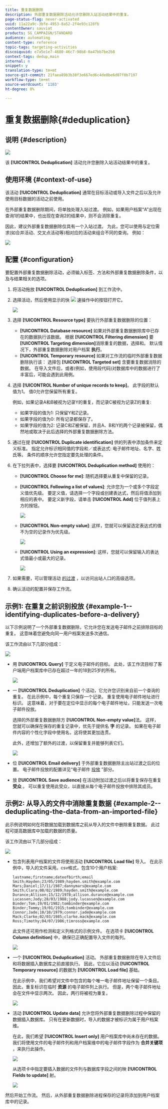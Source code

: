 ```yaml
---
title: 重复数据删除
description: 外部重复数据删除活动允许您删除入站活动结果中的重复。
page-status-flag: never-activated
uuid: 11a22a9c-3bfe-4953-8a52-2f4e93c128fb
contentOwner: sauviat
products: SG_CAMPAIGN/STANDARD
audience: automating
content-type: reference
topic-tags: targeting-activities
discoiquuid: e7a5e1e7-4680-46c7-98b8-0a47bb7be2b8
context-tags: dedup,main
internal: n
snippet: y
translation-type: tm+mt
source-git-commit: 21faea89b3b38f3e667ed6c4de0be6d07f0b7197
workflow-type: tm+mt
source-wordcount: '1103'
ht-degree: 0%

---
```



# 重复数据删除{#deduplication}

## 说明 {#description}

![](assets/deduplication.png)

该 **[!UICONTROL Deduplication]** 活动允许您删除入站活动结果中的重复。

## 使用环境 {#context-of-use}

该活动 **[!UICONTROL Deduplication]** 通常在目标活动或导入文件之后以及允许使用目标数据的活动之前使用。

在外部重复数据删除期间，将单独处理入站过渡。 例如，如果用户档案“A”出现在查询1的结果中，也出现在查询2的结果中，则不会消除重复。

因此，建议外部重复数据删除仅具有一个入站过渡。 为此，您可以使用与定位需求(如合并活动、交叉点活动等)相对应的活动来组合不同的查询。 例如：

![](assets/dedup_bonnepratique.png)

## 配置 {#configuration}

要配置外部重复数据删除活动，必须输入标签、方法和外部重复数据删除条件，以及与结果相关的选项。

1. 将活动拖放 **[!UICONTROL Deduplication]** 到工作流中。
1. 选择活动，然后使用显示的快 ![](assets/edit_darkgrey-24px.png) 速操作中的按钮打开它。

   ![](assets/deduplication_1.png)

1. 选择 **[!UICONTROL Resource type]** 要执行外部重复数据删除的位置：

   * **[!UICONTROL Database resource]** 如果对外部重复数据删除库中已存在的数据执行该数据。 根据 **[!UICONTROL Filtering dimension]** 要 **[!UICONTROL Targeting dimension]**&#x200B;消除重复的数据，选择和。 默认情况下，外部重复数据删除对用户档案 **执行**。
   * **[!UICONTROL Temporary resource]** 如果对工作流的临时外部重复数据删除执行该： 选择包 **[!UICONTROL Targeted set]** 含要重复数据消除的数据。 在导入文件后，或者(例如，使用段代码)对数据库中的数据进行了丰富后，可能会遇到此用例。

1. 选择 **[!UICONTROL Number of unique records to keep]**。 此字段的默认值为1。 值0允许您保留所有重复。

   例如，如果记录A和B被视为记录Y的重复，而记录C被视为记录Z的重复:

   * 如果字段的值为1: 只保留Y和Z记录。
   * 如果字段的值为0: 所有记录都保存了。
   * 如果字段的值为2: 记录C和Z被保留，并且A、B和Y的两个记录被保留，偶然地或取决于此后选择的外部重复数据删除方法。

1. 通过在提 **[!UICONTROL Duplicate identification]** 供的列表中添加条件来定义标准。 指定允许标识相同值的字段和／或表达式: 电子邮件地址、名字、姓氏等。 条件的顺序允许您指定要先处理的条件。
1. 在下拉列表中，选择要 **[!UICONTROL Deduplication method]** 使用的：

   * **[!UICONTROL Choose for me]**: 随机选择要从重复中保留的记录。
   * **[!UICONTROL Following a list of values]**: 允许您为一个或多个字段定义值优先级。 要定义值，请选择一个字段或创建表达式，然后将值添加到相应的表中。 要定义新字段，请单击 **[!UICONTROL Add]** 位于值列表上方的按钮。

      ![](assets/deduplication_2.png)

   * **[!UICONTROL Non-empty value]**: 这样，您就可以保留选定表达式的值不为空的记录作为优先级。

      ![](assets/deduplication_3.png)

   * **[!UICONTROL Using an expression]**: 这样，您就可以保留输入的表达式值最小或最大的记录。

      ![](assets/deduplication_4.png)

1. 如果需要，可以管理活动 [的过渡](../../automating/using/activity-properties.md) ，以访问出站人口的高级选项。
1. 确认活动的配置并保存工作流。

## 示例1: 在重复之前识别投放 {#example-1--identifying-duplicates-before-a-delivery}

以下示例说明了一个外部重复数据删除，它允许您在发送电子邮件之前排除目标的重复。 这意味着您避免向同一用户档案发送多次通信。

该工作流由以下几部分组成：

![](assets/deduplication_example_workflow.png)

* 用 **[!UICONTROL Query]** 于定义电子邮件的目标。 此处，该工作流目标了客户端用户档案库中已存在超过一年的18到25岁的所有。

   ![](assets/deduplication_example_query.png)

* 一 **[!UICONTROL Deduplication]** 个活动，它允许您识别来自前一个查询的重复。 在此示例中，每个重复只保存一个记录。 重复使用电子邮件地址进行标识。 这意味着，对于要在定位中显示的每个电子邮件地址，只能发送一次电子邮件投放。

   选择的外部重复数据删除方 **[!UICONTROL Non-empty value]**&#x200B;法。 这样，您就可以确保在保存的重复记录中，优先于提供名 **字** 的记录。 如果在电子邮件内容的个性化字段中使用名，这将使其更加连贯。

   此外，还增加了额外的过渡，以保留重复并能够列表它们。

   ![](assets/deduplication_example_dedup.png)

* 位 **[!UICONTROL Email delivery]** 于外部重复数据删除主出站过渡之后的位置。 电子邮件投放的配置详见“电子邮件 [投放](../../automating/using/email-delivery.md) ”部分。
* 放 **[!UICONTROL Save audience]** 在活动附加过渡之后以将重复保存在重复 **受众** 。 可以重复使用此受众，以直接从每个电子邮件投放中排除其成员。

## 示例2: 从导入的文件中消除重复数据 {#example-2--deduplicating-the-data-from-an-imported-file}

此示例说明如何在将数据加载到数据库之前从导入的文件中删除重复数据。 此过程可提高数据库中加载的数据的质量。

该工作流由以下几部分组成：

![](assets/deduplication_example2_workflow.png)

* 包含列表用户档案的文件将使用活动 **[!UICONTROL Load file]** 导入。 在此示例中，导入的文件采用。csv格式，包含10个用户档案:

   ```
   lastname;firstname;dateofbirth;email
   Smith;Hayden;23/05/1989;hayden.smith@example.com
   Mars;Daniel;17/11/1987;dannymars@example.com
   Smith;Clara;08/02/1989;hayden.smith@example.com
   Durance;Allison;15/12/1978;allison.durance@example.com
   Lucassen;Jody;28/03/1988;jody.lucassen@example.com
   Binder;Tom;19/01/1982;tombinder@example.com
   Binder;Tommy;19/01/1915;tombinder@example.com
   Connor;Jade;10/10/1979;connor.jade@example.com
   Mack;Clarke;02/03/1985;clarke.mack@example.com
   Ross;Timothy;04/07/1986;timross@example.com
   ```

   此文件还可用作检测和定义列格式的示例文件。 在选项卡 **[!UICONTROL Column definition]** 中，确保已正确配置导入文件的每列。

   ![](assets/deduplication_example2_fileloading.png)

* 一个 **[!UICONTROL Deduplication]** 活动。 外部重复数据删除在导入文件后和将数据插入数据库之前直接执行。 因此，它应以活动 **[!UICONTROL Temporary resource]** 的数据为 **[!UICONTROL Load file]** 基础。

   在此示例中，我们希望对文件中包含的每个唯一电子邮件地址保留一个条目。 因此，重复标识在临时 **资源** 的电子邮件列上执行。 但是，两个电子邮件地址会在文件中显示两次。 因此，两行将被视为重复。

   ![](assets/deduplication_example2_dedup.png)

* 活动 **[!UICONTROL Update data]** 允许您将外部重复数据删除过程中保留的数据插入数据库。 只有在更新数据时，导入的数据才被标识为属于用户档案维。

   在此，我们希望 **[!UICONTROL Insert only]** 用户档案库中尚未存在的数据。 我们将使用文件的电子邮件列和用户档案维中的电子邮件字段作为 **合并关键项** ，来执行此操作。

   ![](assets/deduplication_example2_writer1.png)

   从选项卡中指定要插入数据的文件列与数据库字段之间的映 **[!UICONTROL Fields to update]** 射。

   ![](assets/deduplication_example2_writer2.png)

然后开始工作流。 然后，从外部重复数据删除进程保存的记录将添加到用户档案库中的记录。
